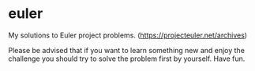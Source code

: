 # euler
My solutions to Euler project problems. (https://projecteuler.net/archives)

Please be advised that if you want to learn something new and enjoy the challenge you should try to solve the problem first by yourself.
Have fun.
